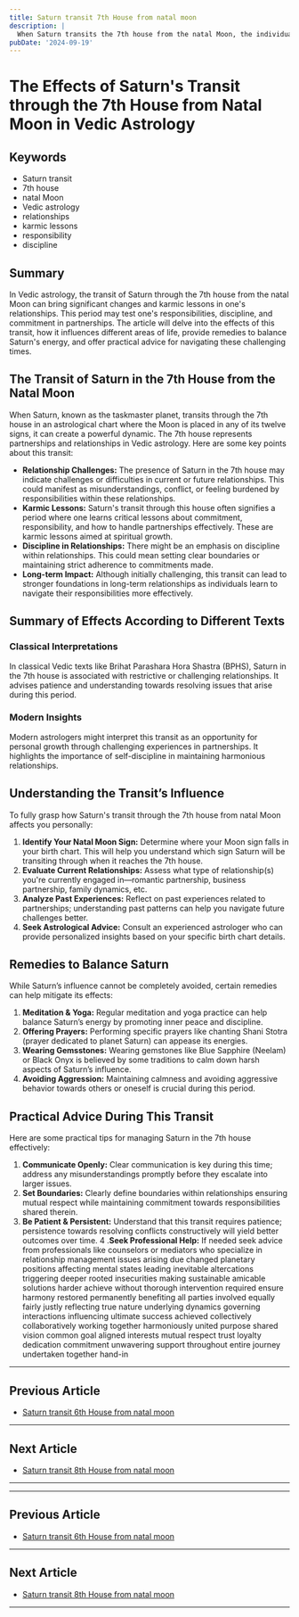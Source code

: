 ```yaml
---
title: Saturn transit 7th House from natal moon
description: |
  When Saturn transits the 7th house from the natal Moon, the individual may face challenges in relationships, potential health issues, and separation from loved ones. This period can also bring difficulties in professional life and increased responsibilities.
pubDate: '2024-09-19'
---
```


# The Effects of Saturn's Transit through the 7th House from Natal Moon in Vedic Astrology

## Keywords
- Saturn transit
- 7th house
- natal Moon
- Vedic astrology
- relationships
- karmic lessons
- responsibility
- discipline

## Summary

In Vedic astrology, the transit of Saturn through the 7th house from the natal Moon can bring significant changes and karmic lessons in one's relationships. This period may test one's responsibilities, discipline, and commitment in partnerships. The article will delve into the effects of this transit, how it influences different areas of life, provide remedies to balance Saturn's energy, and offer practical advice for navigating these challenging times.

## The Transit of Saturn in the 7th House from the Natal Moon

When Saturn, known as the taskmaster planet, transits through the 7th house in an astrological chart where the Moon is placed in any of its twelve signs, it can create a powerful dynamic. The 7th house represents partnerships and relationships in Vedic astrology. Here are some key points about this transit:

- **Relationship Challenges:** The presence of Saturn in the 7th house may indicate challenges or difficulties in current or future relationships. This could manifest as misunderstandings, conflict, or feeling burdened by responsibilities within these relationships.
- **Karmic Lessons:** Saturn's transit through this house often signifies a period where one learns critical lessons about commitment, responsibility, and how to handle partnerships effectively. These are karmic lessons aimed at spiritual growth.
- **Discipline in Relationships:** There might be an emphasis on discipline within relationships. This could mean setting clear boundaries or maintaining strict adherence to commitments made.
- **Long-term Impact:** Although initially challenging, this transit can lead to stronger foundations in long-term relationships as individuals learn to navigate their responsibilities more effectively.

## Summary of Effects According to Different Texts

### Classical Interpretations

In classical Vedic texts like Brihat Parashara Hora Shastra (BPHS), Saturn in the 7th house is associated with restrictive or challenging relationships. It advises patience and understanding towards resolving issues that arise during this period.

### Modern Insights

Modern astrologers might interpret this transit as an opportunity for personal growth through challenging experiences in partnerships. It highlights the importance of self-discipline in maintaining harmonious relationships.

## Understanding the Transit’s Influence

To fully grasp how Saturn's transit through the 7th house from natal Moon affects you personally:

1. **Identify Your Natal Moon Sign:** Determine where your Moon sign falls in your birth chart. This will help you understand which sign Saturn will be transiting through when it reaches the 7th house.
2. **Evaluate Current Relationships:** Assess what type of relationship(s) you're currently engaged in—romantic partnership, business partnership, family dynamics, etc.
3. **Analyze Past Experiences:** Reflect on past experiences related to partnerships; understanding past patterns can help you navigate future challenges better.
4. **Seek Astrological Advice:** Consult an experienced astrologer who can provide personalized insights based on your specific birth chart details.

## Remedies to Balance Saturn

While Saturn’s influence cannot be completely avoided, certain remedies can help mitigate its effects:

1. **Meditation & Yoga:** Regular meditation and yoga practice can help balance Saturn’s energy by promoting inner peace and discipline.
2. **Offering Prayers:** Performing specific prayers like chanting Shani Stotra (prayer dedicated to planet Saturn) can appease its energies.
3. **Wearing Gemsstones:** Wearing gemstones like Blue Sapphire (Neelam) or Black Onyx is believed by some traditions to calm down harsh aspects of Saturn’s influence.
4. **Avoiding Aggression:** Maintaining calmness and avoiding aggressive behavior towards others or oneself is crucial during this period.

## Practical Advice During This Transit

Here are some practical tips for managing Saturn in the 7th house effectively:

1. **Communicate Openly:** Clear communication is key during this time; address any misunderstandings promptly before they escalate into larger issues.
2. **Set Boundaries:** Clearly define boundaries within relationships ensuring mutual respect while maintaining commitment towards responsibilities shared therein.
3. **Be Patient & Persistent:** Understand that this transit requires patience; persistence towards resolving conflicts constructively will yield better outcomes over time.
4 .**Seek Professional Help:** If needed seek advice from professionals like counselors or mediators who specialize in relationship management issues arising due changed planetary positions affecting mental states leading inevitable altercations triggering deeper rooted insecurities making sustainable amicable solutions harder achieve without thorough intervention required ensure harmony restored permanently benefiting all parties involved equally fairly justly reflecting true nature underlying dynamics governing interactions influencing ultimate success achieved collectively collaboratively working together harmoniously united purpose shared vision common goal aligned interests mutual respect trust loyalty dedication commitment unwavering support throughout entire journey undertaken together hand-in
---

## Previous Article
- [Saturn transit 6th House from natal moon](200706_Saturn_transit_6th_House_from_natal_moon.md)

---

## Next Article
- [Saturn transit 8th House from natal moon](200708_Saturn_transit_8th_House_from_natal_moon.md)

---
---

## Previous Article
- [Saturn transit 6th House from natal moon](200706_Saturn_transit_6th_House_from_natal_moon.md)

---

## Next Article
- [Saturn transit 8th House from natal moon](200708_Saturn_transit_8th_House_from_natal_moon.md)

---
